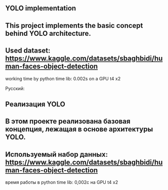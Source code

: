 YOLO implementation
-----
This project implements the basic concept behind YOLO architecture.
-----
Used dataset: https://www.kaggle.com/datasets/sbaghbidi/human-faces-object-detection
-----

working time by python time lib: 0.002s on a GPU t4 x2

Русский:

Реализация YOLO
-----
В этом проекте реализована базовая концепция, лежащая в основе архитектуры YOLO.
-----
Используемый набор данных: https://www.kaggle.com/datasets/sbaghbidi/human-faces-object-detection
-----

время работы в python time lib: 0,002с на GPU t4 x2

